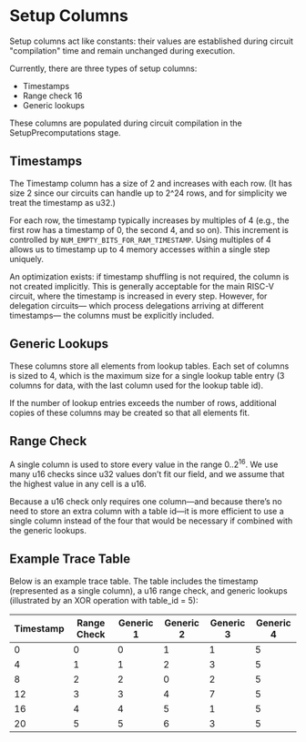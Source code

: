 # Setup Columns

Setup columns act like constants: their values are established during circuit "compilation" time and remain unchanged during execution.

Currently, there are three types of setup columns:

* Timestamps
* Range check 16
* Generic lookups

These columns are populated during circuit compilation in the SetupPrecomputations stage.

## Timestamps

The Timestamp column has a size of 2 and increases with each row. (It has size 2 since our circuits can handle up to 2^24 rows, and for simplicity we treat the timestamp as u32.)

For each row, the timestamp typically increases by multiples of 4 (e.g., the first row has a timestamp of 0, the second 4, and so on). This increment is controlled by `NUM_EMPTY_BITS_FOR_RAM_TIMESTAMP`. Using multiples of 4 allows us to timestamp up to 4 memory accesses within a single step uniquely.

An optimization exists: if timestamp shuffling is not required, the column is not created implicitly. This is generally acceptable for the main RISC-V circuit, where the timestamp is increased in every step. However, for delegation circuits— which process delegations arriving at different timestamps— the columns must be explicitly included.

## Generic Lookups

These columns store all elements from lookup tables. Each set of columns is sized to 4, which is the maximum size for a single lookup table entry (3 columns for data, with the last column used for the lookup table id).

If the number of lookup entries exceeds the number of rows, additional copies of these columns may be created so that all elements fit.

## Range Check

A single column is used to store every value in the range $0 .. 2^{16}$. We use many u16 checks since u32 values don’t fit our field, and we assume that the highest value in any cell is a u16.

Because a u16 check only requires one column—and because there’s no need to store an extra column with a table id—it is more efficient to use a single column instead of the four that would be necessary if combined with the generic lookups.

## Example Trace Table

Below is an example trace table. The table includes the timestamp (represented as a single column), a u16 range check, and generic lookups (illustrated by an XOR operation with table_id = 5):

| Timestamp | Range Check | Generic 1 | Generic 2 | Generic 3 | Generic 4 |
|-----------|-------------|-----------|-----------|-----------|-----------|
| 0         | 0           | 0         | 1         | 1         | 5         |
| 4         | 1           | 1         | 2         | 3         | 5         |
| 8         | 2           | 2         | 0         | 2         | 5         |
| 12        | 3           | 3         | 4         | 7         | 5         |
| 16        | 4           | 4         | 5         | 1         | 5         |
| 20        | 5           | 5         | 6         | 3         | 5         |
